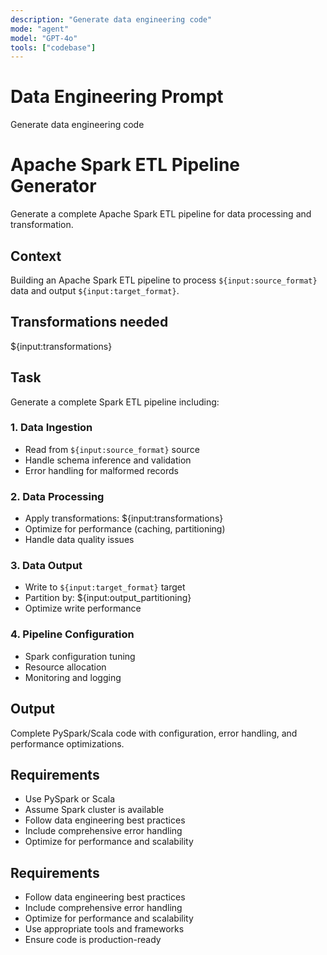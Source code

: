 ```yaml
---
description: "Generate data engineering code"
mode: "agent"
model: "GPT-4o"
tools: ["codebase"]
---
```


# Data Engineering Prompt

Generate data engineering code

# Apache Spark ETL Pipeline Generator

Generate a complete Apache Spark ETL pipeline for data processing and transformation.

## Context
Building an Apache Spark ETL pipeline to process `${input:source_format}` data and output `${input:target_format}`.

## Transformations needed
${input:transformations}

## Task
Generate a complete Spark ETL pipeline including:

### 1. Data Ingestion
- Read from `${input:source_format}` source
- Handle schema inference and validation
- Error handling for malformed records

### 2. Data Processing
- Apply transformations: ${input:transformations}
- Optimize for performance (caching, partitioning)
- Handle data quality issues

### 3. Data Output
- Write to `${input:target_format}` target
- Partition by: ${input:output_partitioning}
- Optimize write performance

### 4. Pipeline Configuration
- Spark configuration tuning
- Resource allocation
- Monitoring and logging

## Output
Complete PySpark/Scala code with configuration, error handling, and performance optimizations.

## Requirements
- Use PySpark or Scala
- Assume Spark cluster is available
- Follow data engineering best practices
- Include comprehensive error handling
- Optimize for performance and scalability


## Requirements
- Follow data engineering best practices
- Include comprehensive error handling
- Optimize for performance and scalability
- Use appropriate tools and frameworks
- Ensure code is production-ready